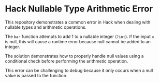 # Hack Nullable Type Arithmetic Error

This repository demonstrates a common error in Hack when dealing with nullable types and arithmetic operations.

The `bar` function attempts to add 1 to a nullable integer (`?int`).  If the input `x` is null, this will cause a runtime error because null cannot be added to an integer.

The solution demonstrates how to properly handle null values using a conditional check before performing the arithmetic operation.

This error can be challenging to debug because it only occurs when a null value is passed to the function.